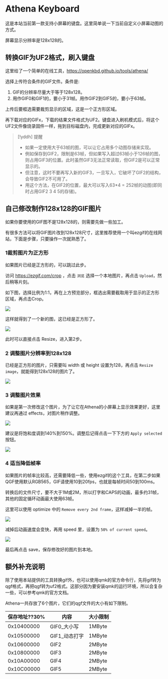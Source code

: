 # Athena Keyboard

这是本站当前第一款支持小屏幕的键盘。这里简单说一下当前自定义小屏幕动图的方式。

屏幕显示分辨率是128x128的。

## 转换GIF为UF2格式，刷入键盘

这里给了一个简单的在线工具，https://openkbd.github.io/tools/athena/

选择上传符合条件的GIF文件。条件是:
1. GIF的分辨率尽量大于等于128x128。
2. 用作GIF0和GIF1的，要小于31帧。用作GIF2到GIF5的，要小于63帧。

上传后要框选需要裁剪显示的区域，这是一个正方形区域。

再下载对应的GIFx，下载的结果文件格式为UF2。键盘进入刷机模式后，将这个UF2文件像烧录固件一样，拖到目标磁盘内，完成更新对应的GIFx。


> [!yddh] 提醒
> - 如果一定使用大于63帧的图，可以让它占用多个动图存储来实现。
> - 例如保存到GIF2，限制是63帧，但如果写入超过63帧小于126帧的图，则占用GIF3的位置。此时虽然GIF3无法正常读取，但GIF2是可以正常显示的。
> - 但注意，这时不要再写入新的GIF3，一旦写入，它破坏了GIF2的结构，会导致GIF2不可用了。 
> - 用这个方法，在GIF2的位置，最大可以写入63\*4 = 252帧的动图(即同时占用GIF2 3 4 5的存储)。


## 自己修改制作128x128的GIF图片

如果你要使用的GIF图不是128x128的，则需要先做一些加工。

有很多方法可以将GIF图片改到128x128尺寸，这里推荐使用一个叫ezgif的在线网站，下面是步骤，只要操作一次就熟悉了。

### 1裁剪图片为正方形

如果图片已经是正方形的，可以跳过此步。

访问 https://ezgif.com/crop ，点击 `浏览` 选择一个本地图片，再点击 `Upload`，然后稍等片刻。

如下图，选择比例为1:1，再在上方预览部分，框选出需要截取用于显示的正方形区域，再点击Crop。

![](assets/athena-01.jpg)

这样就得到了一个新的图，这已经是正方形了。

![](assets/athena-02.jpg)

此时可以直接点击 Resize，进入第2步。


### 2 调整图片分辨率到128x128

已经是正方形的图片，只需要叫 width 或 height 设置为128，再点击 `Resize image`，就能得到128x128的图片了。

![](assets/athena-03.jpg)

### 3 调整图片效果

如果是第一次修改这个图片，为了让它在Athena的小屏幕上显示效果更好，这里建议再通过 effects，对图片稍作调整。

![](assets/athena-04.jpg)

建议是将饱和度调到140%到150%。调整后记得点击一下下方的 `Apply selected` 按钮。

![](assets/athena-05.jpg)

### 4 适当降低帧率

如果图片的帧率比较高，还需要降低一些，使用ezgif的这个工具，在第二步如果QGF使用默认RGB565，GIF请使用10到20fps，也就是每帧时间50到100ms。

转换后的文件尺寸，要不大于1M或2M，所以打字和CAPS的动画，最多约31帧，其他的固定循环动画最大使用63帧。

这里可以使用 optimize 中的 `Remove every 2nd frame`，这样减掉一半的帧。

![](assets/athena-06.jpg)

减掉后动画速度会变快，再用 speed 里，设置为 `50% of current speed`。

![](assets/athena-07.jpg)

最后再点击 save，保存修改好的图片到本地。


## 额外补充说明

除了使用本站提供的工具转换gif外，也可以使用qmk的官方命令行，先将gif转为qgf格式，再把qgf转为uf2格式。这部分因为要安装qmk的运行环境，所以会复杂一些，可以参考qmk的官方文档。

Athena一共存放了6个图片，它们的qgf文件的大小有如下限制。

|保存地址??30%|内容|大小限制|
|---|---|---|
|0x10400000|GIF0_大小写|1MByte|
|0x10500000|GIF1_动态打字|1MByte|
|0x10600000|GIF2|2MByte|
|0x10800000|GIF3|2MByte|
|0x10A00000|GIF4|2MByte|
|0x10C00000|GIF5|2MByte|
